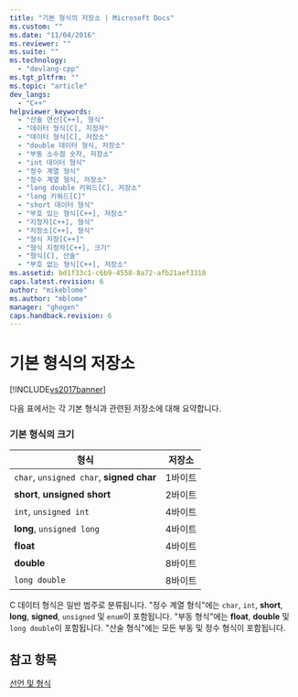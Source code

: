 ```yaml
---
title: "기본 형식의 저장소 | Microsoft Docs"
ms.custom: ""
ms.date: "11/04/2016"
ms.reviewer: ""
ms.suite: ""
ms.technology: 
  - "devlang-cpp"
ms.tgt_pltfrm: ""
ms.topic: "article"
dev_langs: 
  - "C++"
helpviewer_keywords: 
  - "산술 연산[C++], 형식"
  - "데이터 형식[C], 지정자"
  - "데이터 형식[C], 저장소"
  - "double 데이터 형식, 저장소"
  - "부동 소수점 숫자, 저장소"
  - "int 데이터 형식"
  - "정수 계열 형식"
  - "정수 계열 형식, 저장소"
  - "long double 키워드[C], 저장소"
  - "long 키워드[C]"
  - "short 데이터 형식"
  - "부호 있는 형식[C++], 저장소"
  - "지정자[C++], 형식"
  - "저장소[C++], 형식"
  - "형식 저장[C++]"
  - "형식 지정자[C++], 크기"
  - "형식[C], 산술"
  - "부호 없는 형식[C++], 저장소"
ms.assetid: bd1f33c1-c6b9-4558-8a72-afb21aef3318
caps.latest.revision: 6
author: "mikeblome"
ms.author: "mblome"
manager: "ghogen"
caps.handback.revision: 6
---
```

# 기본 형식의 저장소
[!INCLUDE[vs2017banner](../assembler/inline/includes/vs2017banner.md)]

다음 표에서는 각 기본 형식과 관련된 저장소에 대해 요약합니다.  
  
### 기본 형식의 크기  
  
|형식|저장소|  
|--------|---------|  
|`char`, `unsigned char`, **signed char**|1바이트|  
|**short**, **unsigned short**|2바이트|  
|`int`, `unsigned int`|4바이트|  
|**long**, `unsigned long`|4바이트|  
|**float**|4바이트|  
|**double**|8바이트|  
|`long double`|8바이트|  
  
 C 데이터 형식은 일반 범주로 분류됩니다.  "정수 계열 형식"에는 `char`, `int`, **short**, **long**, **signed**, `unsigned` 및 `enum`이 포함됩니다.  "부동 형식"에는 **float**, **double** 및 `long double`이 포함됩니다.  "산술 형식"에는 모든 부동 및 정수 형식이 포함됩니다.  
  
## 참고 항목  
 [선언 및 형식](../c-language/declarations-and-types.md)